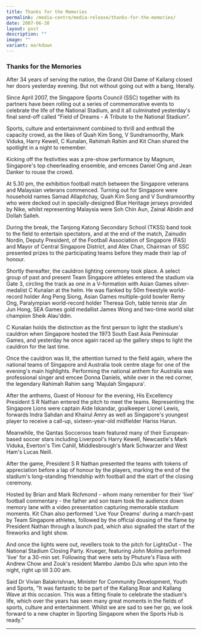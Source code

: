 ```yaml
---
title: Thanks for the Memories
permalink: /media-centre/media-release/thanks-for-the-memories/
date: 2007-06-30
layout: post
description: ""
image: ""
variant: markdown
---
```

### **Thanks for the Memories**

After 34 years of serving the nation, the Grand Old Dame of Kallang closed her doors yesterday evening. But not without going out with a bang, literally.

Since April 2007, the Singapore Sports Council (SSC) together with its partners have been rolling out a series of commemorative events to celebrate the life of the National Stadium, and it all culminated yesterday's final send-off called "Field of Dreams - A Tribute to the National Stadium".

Sports, culture and entertainment combined to thrill and enthrall the capacity crowd, as the likes of Quah Kim Song, V Sundramoorthy, Mark Viduka, Harry Kewell, C Kunalan, Rahimah Rahim and Kit Chan shared the spotlight in a night to remember.

Kicking off the festivities was a pre-show performance by Magnum, Singapore's top cheerleading ensemble, and emcees Daniel Ong and Jean Danker to rouse the crowd.

At 5.30 pm, the exhibition football match between the Singapore veterans and Malaysian veterans commenced. Turning out for Singapore were household names Samad Allapitchay, Quah Kim Song and V Sundramoorthy who were decked out in specially-designed Blue Heritage jerseys provided by Nike, whilst representing Malaysia were Soh Chin Aun, Zainal Abidin and Dollah Salleh.

During the break, the Tanjong Katong Secondary School (TKSS) band took to the field to entertain spectators, and at the end of the match, Zainudin Nordin, Deputy President, of the Football Association of Singapore (FAS) and Mayor of Central Singapore District, and Alex Chan, Chairman of SSC presented prizes to the participating teams before they made their lap of honour.

Shortly thereafter, the cauldron lighting ceremony took place. A select group of past and present Team Singapore athletes entered the stadium via Gate 3, circling the track as one in a V-formation with Asian Games silver-medalist C Kunalan at the helm. He was flanked by 50m freestyle world-record holder Ang Peng Siong, Asian Games multiple-gold bowler Remy Ong, Paralympian world-record holder Theresa Goh, table tennis star Jin Jun Hong, SEA Games gold medallist James Wong and two-time world silat champion Sheik Alau'ddin.

C Kunalan holds the distinction as the first person to light the stadium's cauldron when Singapore hosted the 1973 South East Asia Peninsular Games, and yesterday he once again raced up the gallery steps to light the cauldron for the last time.

Once the cauldron was lit, the attention turned to the field again, where the national teams of Singapore and Australia took centre stage for one of the evening's main highlights. Performing the national anthem for Australia was professional singer and emcee Donna Daniels, while over in the red corner, the legendary Rahimah Rahim sang 'Majulah Singapura'.

After the anthems, Guest of Honour for the evening, His Excellency President S R Nathan entered the pitch to meet the teams. Representing the Singapore Lions were captain Aide Iskandar, goalkeeper Lionel Lewis, forwards Indra Sahdan and Khairul Amry as well as Singapore's youngest player to receive a call-up, sixteen-year-old midfielder Hariss Harun.

Meanwhile, the Qantas Socceroos team featured many of their European-based soccer stars including Liverpool's Harry Kewell, Newcastle's Mark Viduka, Everton's Tim Cahill, Middlesbrough's Mark Schwarzer and West Ham's Lucas Neill.

After the game, President S R Nathan presented the teams with tokens of appreciation before a lap of honour by the players, marking the end of the stadium's long-standing friendship with football and the start of the closing ceremony.

Hosted by Brian and Mark Richmond - whom many remember for their 'live' football commentary - the father and son team took the audience down memory lane with a video presentation capturing memorable stadium moments. Kit Chan also performed 'Live Your Dreams' during a march-past by Team Singapore athletes, followed by the official dousing of the flame by President Nathan through a launch pad, which also signalled the start of the fireworks and light show.

And once the lights were out, revellers took to the pitch for LightsOut - The National Stadium Closing Party. Krueger, featuring John Molina performed 'live' for a 30-min set. Following that were sets by Phuture's Flava with Andrew Chow and Zouk's resident Mambo Jambo DJs who spun into the night, right up till 3.00 am.

Said Dr Vivian Balakrishnan, Minister for Community Development, Youth and Sports, "It was fantastic to be part of the Kallang Roar and Kallang Wave at this occasion. This was a fitting finale to celebrate the stadium's life, which over the years has seen many great moments in the fields of sports, culture and entertainment. Whilst we are sad to see her go, we look forward to a new chapter in Sporting Singapore when the Sports Hub is ready."

---
